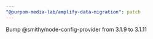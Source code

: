 ```yaml
---
"@purpom-media-lab/amplify-data-migration": patch
---
```


Bump @smithy/node-config-provider from 3.1.9 to 3.1.11
